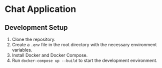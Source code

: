 # Chat Application

## Development Setup

1. Clone the repository.
2. Create a `.env` file in the root directory with the necessary environment variables.
3. Install Docker and Docker Compose.
4. Run `docker-compose up --build` to start the development environment.
